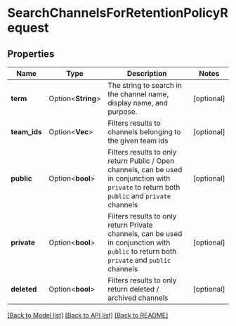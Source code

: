 # SearchChannelsForRetentionPolicyRequest

## Properties

Name | Type | Description | Notes
------------ | ------------- | ------------- | -------------
**term** | Option<**String**> | The string to search in the channel name, display name, and purpose. | [optional]
**team_ids** | Option<**Vec<String>**> | Filters results to channels belonging to the given team ids  | [optional]
**public** | Option<**bool**> | Filters results to only return Public / Open channels, can be used in conjunction with `private` to return both `public` and `private` channels  | [optional]
**private** | Option<**bool**> | Filters results to only return Private channels, can be used in conjunction with `public` to return both `private` and `public` channels  | [optional]
**deleted** | Option<**bool**> | Filters results to only return deleted / archived channels  | [optional]

[[Back to Model list]](../README.md#documentation-for-models) [[Back to API list]](../README.md#documentation-for-api-endpoints) [[Back to README]](../README.md)


